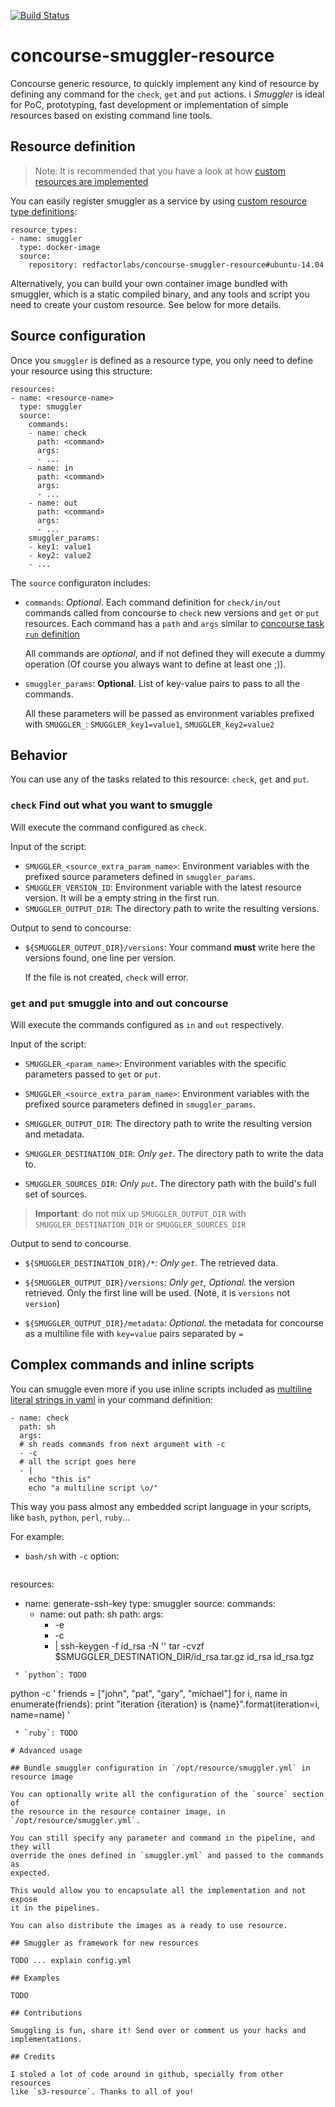 [![Build Status](https://travis-ci.org/redfactorlabs/concourse-smuggler-resource.svg?branch=master)](https://travis-ci.org/redfactorlabs/concourse-smuggler-resource)

# concourse-smuggler-resource

Concourse generic resource, to quickly implement any kind of resource by
defining any command for the `check`, `get` and `put` actions.
i
*Smuggler* is ideal for PoC, prototyping, fast development or implementation
of simple resources based on existing command line tools.

## Resource definition

> Note: It is recommended that you have a look at how [custom resources are implemented](https://concourse.ci/implementing-resources.html)

You can easily register smuggler as a service by using
[custom resource type definitions](https://concourse.ci/configuring-resource-types.html):

```
resource_types:
- name: smuggler
  type: docker-image
  source:
    repository: redfactorlabs/concourse-smuggler-resource#ubuntu-14.04
```

Alternatively, you can build your own container image bundled with smuggler,
which is a static compiled binary, and any tools and script you need to
create your custom resource. See below for more details.

## Source configuration

Once you `smuggler` is defined as a resource type, you only need to define
your resource using this structure:

```
resources:
- name: <resource-name>
  type: smuggler
  source:
    commands:
    - name: check
      path: <command>
      args:
      - ...
    - name: in
      path: <command>
      args:
      - ...
    - name: out
      path: <command>
      args:
      - ...
    smuggler_params:
    - key1: value1
    - key2: value2
    - ...
```

The `source` configuraton includes:

 * `commands`: *Optional*. Each command definition for `check/in/out` commands
   called from concourse to `check` new versions and `get` or `put` resources.
   Each command has a `path` and `args` similar to
   [concourse task `run` definition](https://concourse.ci/running-tasks.html#run)

   All commands are *optional*, and if not defined they will execute a
   dummy operation (Of course you always want to define at least one ;)).


 * `smuggler_params`: **Optional**. List of key-value pairs to pass to
   all the commands.

   All these parameters will be passed as environment variables prefixed with
   `SMUGGLER_`: `SMUGGLER_key1=value1`, `SMUGGLER_key2=value2`

## Behavior

You can use any of the tasks related to this resource: `check`, `get` and `put`.

### `check` Find out what you want to smuggle

Will execute the command configured as `check`.

Input of the script:

 * `SMUGGLER_<source_extra_param_name>`: Environment variables with the
   prefixed source parameters defined in `smuggler_params`.
 * `SMUGGLER_VERSION_ID`: Environment variable with the latest resource
   version. It will be a empty string in the first run.
 * `SMUGGLER_OUTPUT_DIR`: The directory path to write the resulting versions.

Output to send to concourse:
 * `${SMUGGLER_OUTPUT_DIR}/versions`: Your command **must** write here the
   versions found, one line per version.

   If the file is not created, `check` will error.

### `get` and `put` smuggle into and out concourse

Will execute the commands configured as `in` and `out` respectively.

Input of the script:

 * `SMUGGLER_<param_name>`: Environment variables with the
   specific parameters passed to `get` or `put`.
 * `SMUGGLER_<source_extra_param_name>`: Environment variables with the
   prefixed source parameters defined in `smuggler_params`.
 * `SMUGGLER_OUTPUT_DIR`: The directory path to write the resulting version
   and metadata.

 * `SMUGGLER_DESTINATION_DIR`: *Only `get`*. The directory path to write the data to.
 * `SMUGGLER_SOURCES_DIR`: *Only `put`*. The directory path with the
   build's full set of sources.

> **Important**: do not mix up `SMUGGLER_OUTPUT_DIR` with
> `SMUGGLER_DESTINATION_DIR` or `SMUGGLER_SOURCES_DIR`

Output to send to concourse.

 * `${SMUGGLER_DESTINATION_DIR}/*`: *Only `get`*. The retrieved data.

 * `${SMUGGLER_OUTPUT_DIR}/versions`: *Only `get`, Optional.* the version retrieved.
   Only the first line will be used. (Note, it is `versions` not `version`)
 * `${SMUGGLER_OUTPUT_DIR}/metadata`: *Optional.* the metadata for concourse as
   a multiline file with `key=value` pairs separated by `=`

## Complex commands and inline scripts

You can smuggle even more if you use inline scripts included as
[multiline literal strings in yaml](http://www.yaml.org/spec/1.2/spec.html#id2795688)
in your command definition:

```
- name: check
  path: sh
  args:
  # sh reads commands from next argument with -c
  - -c
  # all the script goes here
  - |
    echo "this is"
    echo "a multiline script \o/"
```

This way you pass almost any embedded script language in your scripts, like
`bash`, `python`, `perl`, `ruby`...

For example:

 * `bash/sh` with `-c` option:
   ```
resources:
- name: generate-ssh-key
  type: smuggler
  source:
    commands:
    - name: out
      path: sh
      path: <command>
      args:
      - -e
      - -c
      - |
        ssh-keygen -f id_rsa -N ''
        tar -cvzf $SMUGGLER_DESTINATION_DIR/id_rsa.tar.gz id_rsa id_rsa.tgz
```
 * `python`: TODO
   ```
python -c '
friends = ["john", "pat", "gary", "michael"]
for i, name in enumerate(friends):
    print "iteration {iteration} is {name}".format(iteration=i, name=name)
'
```
 * `ruby`: TODO

# Advanced usage

## Bundle smuggler configuration in `/opt/resource/smuggler.yml` in resource image

You can optionally write all the configuration of the `source` section of
the resource in the resource container image, in `/opt/resource/smuggler.yml`.

You can still specify any parameter and command in the pipeline, and they will
override the ones defined in `smuggler.yml` and passed to the commands as
expected.

This would allow you to encapsulate all the implementation and not expose
it in the pipelines.

You can also distribute the images as a ready to use resource.

## Smuggler as framework for new resources

TODO ... explain config.yml

## Examples

TODO

## Contributions

Smuggling is fun, share it! Send over or comment us your hacks and implementations.

## Credits

I stoled a lot of code around in github, specially from other resources
like `s3-resource`. Thanks to all of you!
